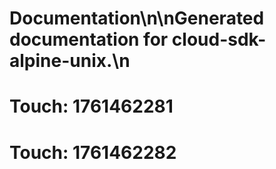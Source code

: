 # Documentation\n\nGenerated documentation for cloud-sdk-alpine-unix.\n

# Touch: 1761462281

# Touch: 1761462282
